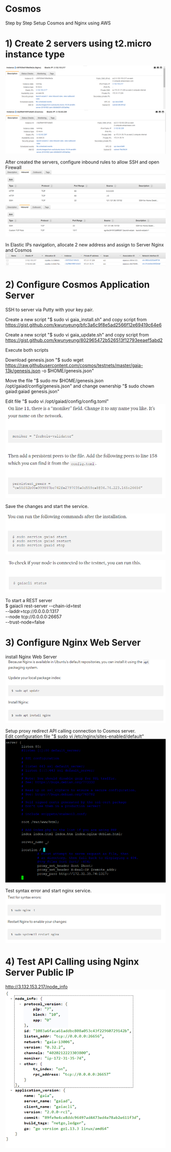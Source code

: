 # Cosmos
Step by Step Setup Cosmos and Nginx using AWS

# 1) Create 2 servers using t2.micro instance type
![Nginx Web Server](https://github.com/fisher-woon/Cosmos/blob/master/AWS_Nginx_server.png)
![Cosmos Application Server](https://github.com/fisher-woon/Cosmos/blob/master/AWS_Cosmos_server.PNG)

After created the servers, configure inbound rules to allow SSH and open Firewall
![Nginx Inbound rules](https://github.com/fisher-woon/Cosmos/blob/master/AWS_Nginx_inbound_rules.PNG)
![Cosmos Inbound rules](https://github.com/fisher-woon/Cosmos/blob/master/AWS_Cosmos_inbound_rules.PNG)

In Elastic IPs navigation, allocate 2 new address and assign to Server Nginx and Cosmos
![Elastic IPs](https://github.com/fisher-woon/Cosmos/blob/master/AWS_Elastic_IPs.PNG)

# 2) Configure Cosmos Application Server
SSH to server via Putty with your key pair.

Create a new script "$ sudo vi gaia_install.sh" and copy script from https://gist.github.com/kwunyeung/bfc3a6c9f8e5ad2566f12e69419c64e6

Create a new script "$ sudo vi gaia_update.sh" and copy script from https://gist.github.com/kwunyeung/802965472b526513f12793eeaef5abd2

Execute both scripts

Download genesis.json "$ sudo wget https://raw.githubusercontent.com/cosmos/testnets/master/gaia-13k/genesis.json -o $HOME/genesis.json"

Move the file "$ sudo mv $HOME/genesis.json /opt/gaiad/config/genesis.json" and change ownership "$ sudo chown gaiad:gaiad genesis.json"

Edit file "$ sudo vi /opt/gaiad/config/config.toml"
![config.toml](https://github.com/fisher-woon/Cosmos/blob/master/edit_config_toml.PNG)

Save the changes and start the service.

![start service](https://github.com/fisher-woon/Cosmos/blob/master/start_service.PNG)

![check status](https://github.com/fisher-woon/Cosmos/blob/master/check_status.PNG)

To start a REST server \
$ gaiacli rest-server --chain-id=test \
	--laddr=tcp://0.0.0.0:1317 \
	--node tcp://0.0.0.0:26657 \
	--trust-node=false
  
 # 3) Configure Nginx Web Server
 install Nginx Web Server \
 ![install nginx](https://github.com/fisher-woon/Cosmos/blob/master/install_nginx.PNG)
 
 Setup proxy redirect API calling connection to Cosmos server. \
 Edit configuration file "$ sudo vi /etc/nginx/sites-enabled/default"
 ![setup proxy](https://github.com/fisher-woon/Cosmos/blob/master/nginx_setup_proxy.PNG)
 
 Test syntax error and start nginx service.
 ![start service](https://github.com/fisher-woon/Cosmos/blob/master/start_nginx_server.PNG)
 
 # 4) Test API Calling using Nginx Server Public IP
 http://3.132.153.217/node_info \
 ![api result](https://github.com/fisher-woon/Cosmos/blob/master/api_result.PNG)
 
 
